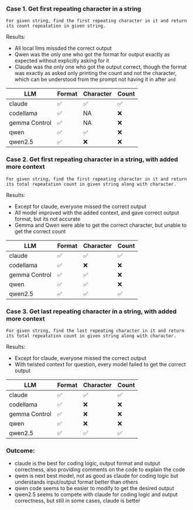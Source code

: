 ### Case 1. Get first repeating character in a string

```text
For given string, find the first repeating character in it and return its count repeatation in given string.
```
Results:
- All local llms missded the correct output
- Qwen was the only one who got the format for output exactly as expected without explicitly asking for it
- Claude was the only one who got the output correct, though the format was exactly as asked only printing the count and not the character, which can be understood from the prompt not having it in after `and`

| LLM | Format | Character | Count |
| --- | --- | --- | --- |
| claude | ✅ | ✅ | ✅ |
| codellama | ✅ | NA | ❌ |
| gemma Control | ✅ | NA | ❌ |
| qwen | ✅ | ✅ | ❌ |
| qwen2.5 | ✅ | ❌ | ❌ |

### Case 2. Get first repeating character in a string, with added more context

```text
For given string, find the first repeating character in it and return its total repeatation count in given string along with character.
```
Results:
- Except for claude, everyone missed the correct output
- All model improved with the added context, and gave correct output format, but its not accurate
- Gemma and Qwen were able to get the correct character, but unable to get the correct count

| LLM | Format | Character | Count |
| --- | --- | --- | --- |
| claude | ✅ | ✅ | ✅ |
| codellama | ✅ | ❌ | ❌ |
| gemma Control | ✅ | ✅ | ❌ |
| qwen | ✅ | ✅ | ❌ |
| qwen2.5 | ✅ | ✅ | ✅ |

### Case 3. Get last repeating character in a string, with added more context

```text
For given string, find the last repeating character in it and return its total repeatation count in given string along with character.
```
Results:
- Except for claude, everyone missed the correct output
- With twisted context for question, every model failed to get the correct output

| LLM | Format | Character | Count |
| --- | --- | --- | --- |
| claude | ✅ | ✅ | ✅ |
| codellama | ✅ | ❌ | ❌ |
| gemma Control | ✅ | ❌ | ❌ |
| qwen | ✅ | ❌ | ❌ |
| qwen2.5 | ✅ | ✅ | ✅ |

### Outcome:
- claude is the best for coding logic, output format and output correctness, also providing comments on the code to explain the code
- qwen is next best model, not as good as claude for coding logic but understands input/output format better than others
- qwen code seems to be easier to modify to get the desired output
- qwen2.5 seems to compete with claude for coding logic and output correctness, but still in some cases, claude is better